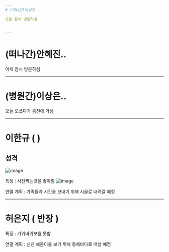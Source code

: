 ```yaml
---
# (떠나간)박상조..

오늘 잠시 방문하심


---
```

# (떠나간)안혜진..

어제 잠시 방문하심


---
# (병원간)이상은..

오늘 오셨다가 좀전에 가심


---
# 이한규 (  )
## 성격
![image](https://user-images.githubusercontent.com/29854777/50471985-4bd16980-09fa-11e9-81fb-a96797fabb24.png)

특징 : 사진찍는것을 좋아함
![image](https://user-images.githubusercontent.com/29854777/50472191-2002b380-09fb-11e9-8cfb-60a1d0a5a791.png)

연말 계획 : 가족들과 시간을 보내기 위해 시골로 내려갈 예정


---
# 허은지 ( 반장 )

특징 : 가위바위보를 못함

연말 계획 : 신년 해돋이를 보기 위해 동해바다로 떠날 예정
